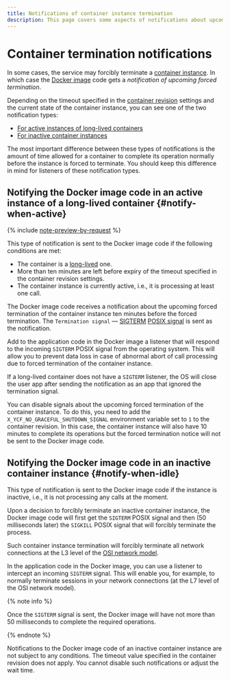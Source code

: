 ```yaml
---
title: Notifications of container instance termination
description: This page covers some aspects of notifications about upcoming forced termination of container instances, both inactive and engaged in call processing.
---
```


# Container termination notifications

In some cases, the service may forcibly terminate a [container instance](./container.md#scaling). In which case the [Docker image](../../container-registry/concepts/docker-image.md) code gets a _notification of upcoming forced termination_. 

Depending on the timeout specified in the [container revision](./container.md#revision) settings and the current state of the container instance, you can see one of the two notification types:

* [For active instances of long-lived containers](#notify-when-active)
* [For inactive container instances](#notify-when-idle)

The most important difference between these types of notifications is the amount of time allowed for a container to complete its operation normally before the instance is forced to terminate. You should keep this difference in mind for listeners of these notification types.

## Notifying the Docker image code in an active instance of a long-lived container {#notify-when-active}

{% include [note-preview-by-request](../../_includes/note-preview-by-request.md) %}

This type of notification is sent to the Docker image code if the following conditions are met:

* The container is a [long-lived](./long-lived-containers.md) one.
* More than ten minutes are left before expiry of the timeout specified in the container revision settings.
* The container instance is currently active, i.e., it is processing at least one call.

The Docker image code receives a notification about the upcoming forced termination of the container instance ten minutes before the forced termination. The `Termination signal` — [SIGTERM](https://en.wikipedia.org/wiki/Signal_(IPC)#SIGTERM) [POSIX signal](https://man7.org/linux/man-pages/man7/signal.7.html) is sent as the notification.

Add to the application code in the Docker image a listener that will respond to the incoming `SIGTERM` POSIX signal from the operating system. This will allow you to prevent data loss in case of abnormal abort of call processing due to forced termination of the container instance.

If a long-lived container does not have a `SIGTERM` listener, the OS will close the user app after sending the notification as an app that ignored the termination signal.

You can disable signals about the upcoming forced termination of the container instance. To do this, you need to add the `X_YCF_NO_GRACEFUL_SHUTDOWN_SIGNAL` environment variable set to `1` to the container revision. In this case, the container instance will also have 10 minutes to complete its operations but the forced termination notice will not be sent to the Docker image code.

## Notifying the Docker image code in an inactive container instance {#notify-when-idle}

This type of notification is sent to the Docker image code if the instance is inactive, i.e., it is not processing any calls at the moment.

Upon a decision to forcibly terminate an inactive container instance, the Docker image code will first get the `SIGTERM` POSIX signal and then (50 milliseconds later) the `SIGKILL` POSIX signal that will forcibly terminate the process.

Such container instance termination will forcibly terminate all network connections at the L3 level of the [OSI network model](https://en.wikipedia.org/wiki/OSI_model).

In the application code in the Docker image, you can use a listener to intercept an incoming `SIGTERM` signal. This will enable you, for example, to normally terminate sessions in your network connections (at the L7 level of the OSI network model).

{% note info %}

Once the `SIGTERM` signal is sent, the Docker image will have not more than 50 milliseconds to complete the required operations.

{% endnote %}

Notifications to the Docker image code of an inactive container instance are not subject to any conditions. The timeout value specified in the container revision does not apply. You cannot disable such notifications or adjust the wait time.